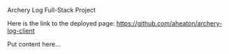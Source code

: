 Archery Log Full-Stack Project

Here is the link to the deployed page: https://github.com/aheaton/archery-log-client

Put content here...
